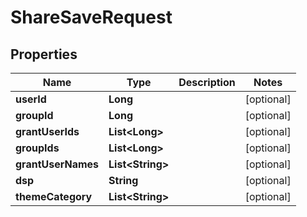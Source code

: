 

# ShareSaveRequest


## Properties

Name | Type | Description | Notes
------------ | ------------- | ------------- | -------------
**userId** | **Long** |  |  [optional]
**groupId** | **Long** |  |  [optional]
**grantUserIds** | **List&lt;Long&gt;** |  |  [optional]
**groupIds** | **List&lt;Long&gt;** |  |  [optional]
**grantUserNames** | **List&lt;String&gt;** |  |  [optional]
**dsp** | **String** |  |  [optional]
**themeCategory** | **List&lt;String&gt;** |  |  [optional]




